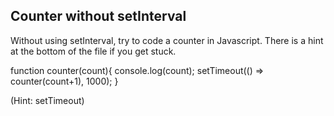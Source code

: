 ## Counter without setInterval

Without using setInterval, try to code a counter in Javascript. There is a hint at the bottom of the file if you get stuck.

function counter(count){
    console.log(count);
    setTimeout(() => counter(count+1), 1000);
}






































































(Hint: setTimeout)